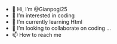- 👋 Hi, I’m @Gianpogi25
- 👀 I’m interested in coding
- 🌱 I’m currently learning Html
- 💞️ I’m looking to collaborate on coding ...
- 📫 How to reach me 

<!---
Gianpogi25/Gianpogi25 is a ✨ special ✨ repository because its `README.md` (this file) appears on your GitHub profile.
You can click the Preview link to take a look at your changes.
--->
